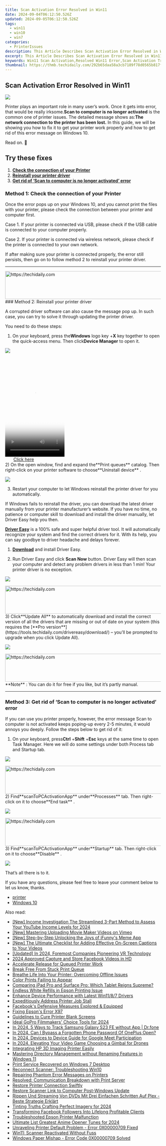 ```yaml
---
title: Scan Activation Error Resolved in Win11
date: 2024-09-04T06:12:50.526Z
updated: 2024-09-05T06:12:50.526Z
tags:
  - win11
  - win10
  - win7
categories:
  - PrinterIssues
description: This Article Describes Scan Activation Error Resolved in Win11
excerpt: This Article Describes Scan Activation Error Resolved in Win11
keywords: Win11 Scan Activation,Resolved Win11 Error,Scan Activation Troubleshooting,Win11 Update Fixes,Error Resolution for Win11 Users,Scan Errors on Windows 11,Fix Win11 Scan Activation
thumbnail: https://thmb.techidaily.com/292b65daa58a3cb7189f78d0565b817f09110724b35903d3b3e9b8eb64f84eb9.jpg
---
```


## Scan Activation Error Resolved in Win11

![](https://images.drivereasy.com/wp-content/uploads/2017/07/img_597ed5f1a83a3.png)

 Printer plays an important role in many user’s work. Once it gets into error, that would be really irksome.**Scan to computer is no longer activated** is the common one of printer issues. The detailed message shows as:**The network connection to the printer has been lost.** In this guide, we will be showing you how to fix it to get your printer work properly and how to get rid of this error message on Windows 10.

Read on. 🙂

## Try these fixes

1. [**Check the connection of your Printer**](#m1)
2. [**Reinstall your printer driver**](#m2)
3. [**Get rid of ‘Scan to computer is no longer activated’ error**](#m3)

### Method 1: Check the connection of your Printer

 Once the error pops up on your Windows 10, and you cannot print the files with your printer, please check the connection between your printer and computer first.

 Case 1\. If your printer is connected via USB, please check if the USB cable is connected to your computer properly.

 Case 2\. If your printer is connected via wireless network, please check if the printer is connected to your own network.

 If after making sure your printer is connected properly, the error still persists, then go on to follow method 2 to reinstall your printer driver.

---

<!-- affiliate ads begin -->
<a href="https://appsumo.8odi.net/c/5597632/2049370/7443" target="_top" id="2049370">
  <img src="//a.impactradius-go.com/display-ad/7443-2049370" border="0" alt="https://techidaily.com" width="728" height="90"/>
</a>
<img height="0" width="0" src="https://appsumo.8odi.net/i/5597632/2049370/7443" style="position:absolute;visibility:hidden;" border="0" />
<!-- affiliate ads end -->
### Method 2: Reinstall your printer driver

 A corrupted driver software can also cause the message pop up. In such case, you can try to solve it through updating the printer driver.

You need to do these steps:

 1) On your keyboard, press the**Windows** logo key +**X** key together to open the quick-access menu. Then click**Device Manager** to open it.

![](https://images.drivereasy.com/wp-content/uploads/2017/07/img_597ecf305cb04.png)

<!-- affiliate ads begin -->
<span id="1702748">
					<video width="192" height="320" style="cursor:pointer"
           poster="//a.impactradius-go.com/display-clicktoplayimage/1702748.png"
           onclick="if(!this.playClicked){this.play();this.setAttribute('controls',true);this.playClicked=true;}">
	   <source src="//a.impactradius-go.com/display-ad/18544-1702748">
	   <img src="//a.impactradius-go.com/display-clicktoplayimage/1702748.png" style="border: none; height: 100%; width: 100%; object-fit: contain">
	</video>
	<div style="width:120px;text-align:center"><a href="javascript:window.open(decodeURIComponent('https%3A%2F%2Ftwopages.pxf.io%2Fc%2F5597632%2F1702748%2F18544'), '_blank');void(0);">Click here</a></div>
</span>
<img height="0" width="0" src="https://imp.pxf.io/i/5597632/1702748/18544" style="position:absolute;visibility:hidden;" border="0" />
<!-- affiliate ads end -->
 2) On the open window, find and expand the**Print queues** catalog. Then right-click on your printer software to choose**Uninstall device** .

![](https://images.drivereasy.com/wp-content/uploads/2017/07/img_597ecf9b29be7.jpg)

 3) Restart your computer to let Windows reinstall the printer driver for you automatically.

 If Windows fails to reinstall the driver, you can download the latest driver manually from your printer manufacturer’s website. If you have no time, no patience or computer skill to download and install the driver manually, let Driver Easy help you then.

**[Driver Easy](https://tools.techidaily.com/drivereasy/download/)**  is a 100% safe and super helpful driver tool. It will automatically recognize your system and find the correct drivers for it. With its help, you can say goodbye to driver headache and delays forever.

 1) **[Download](https://tools.techidaily.com/drivereasy/download/)**  and install Driver Easy.

 2) Run Driver Easy and click **Scan Now**   button. Driver Easy will then scan your computer and detect any problem drivers in less than 1 min! Your printer driver is no exception.

![](https://images.drivereasy.com/wp-content/uploads/2017/07/img_597af8932fbfe.jpg)

<!-- affiliate ads begin -->
<a href="https://appsumo.8odi.net/c/5597632/2043594/7443" target="_top" id="2043594">
  <img src="//a.impactradius-go.com/display-ad/7443-2043594" border="0" alt="https://techidaily.com" width="728" height="90"/>
</a>
<img height="0" width="0" src="https://appsumo.8odi.net/i/5597632/2043594/7443" style="position:absolute;visibility:hidden;" border="0" />
<!-- affiliate ads end -->
 3) Click**Update All** to automatically download and install the correct version of all the drivers that are missing or out of date on your system (this requires the [**Pro version**](https://tools.techidaily.com/drivereasy/download/) – you’ll be prompted to upgrade when you click Update All).

![](https://images.drivereasy.com/wp-content/uploads/2017/07/img_5976a910cca49.jpg)

<!-- affiliate ads begin -->
<a href="https://aligracehair.sjv.io/c/5597632/1896560/19272" target="_top" id="1896560">
  <img src="//a.impactradius-go.com/display-ad/19272-1896560" border="0" alt="https://techidaily.com" width="728" height="90"/>
</a>
<img height="0" width="0" src="https://aligracehair.sjv.io/i/5597632/1896560/19272" style="position:absolute;visibility:hidden;" border="0" />
<!-- affiliate ads end -->
**Note** : You can do it for free if you like, but it’s partly manual.

---

### Method 3: Get rid of ‘Scan to computer is no longer activated’ error

 If you can use you printer properly, however, the error message Scan to computer is not activated keeps poping-up every 2-5 minutes, it would annoys you deeply. Follow the steps below to get rid of it:  

 1) On your keyboard, press**Ctrl** +**Shift** +**Esc** keys at the same time to open Task Manager. Here we will do some settings under both Process tab and Startup tab.

![](https://images.drivereasy.com/wp-content/uploads/2017/07/img_597ee238c2f07.png)

<!-- affiliate ads begin -->
<a href="https://electronicx.pxf.io/c/5597632/1167086/14483" target="_top" id="1167086">
  <img src="//a.impactradius-go.com/display-ad/14483-1167086" border="0" alt="https://techidaily.com" width="728" height="90"/>
</a>
<img height="0" width="0" src="https://electronicx.pxf.io/i/5597632/1167086/14483" style="position:absolute;visibility:hidden;" border="0" />
<!-- affiliate ads end -->
 2) Find**scanToPCActivationApp** under**Processes** tab. Then right-click on it to choose**End task** .

![](https://images.drivereasy.com/wp-content/uploads/2017/07/img_597ee29de8213.png)

<!-- affiliate ads begin -->
<a href="https://laganoo.pxf.io/c/5597632/1528696/16446" target="_top" id="1528696">
  <img src="//a.impactradius-go.com/display-ad/16446-1528696" border="0" alt="https://techidaily.com" width="728" height="90"/>
</a>
<img height="0" width="0" src="https://laganoo.pxf.io/i/5597632/1528696/16446" style="position:absolute;visibility:hidden;" border="0" />
<!-- affiliate ads end -->
 3) Find**scanToPCActivationApp** under**Startup** tab. Then right-click on it to choose**Disable** .

![](https://images.drivereasy.com/wp-content/uploads/2017/07/img_597ee2dfcd442.png)

That’s all there is to it.

 If you have any questions, please feel free to leave your comment below to let us know, thanks.

* [printer](https://tools.techidaily.com/drivereasy/download/)
* [Windows 10](https://tools.techidaily.com/drivereasy/download/)

<ins class="adsbygoogle"
     style="display:block"
     data-ad-format="autorelaxed"
     data-ad-client="ca-pub-7571918770474297"
     data-ad-slot="1223367746"></ins>



<ins class="adsbygoogle"
     style="display:block"
     data-ad-client="ca-pub-7571918770474297"
     data-ad-slot="8358498916"
     data-ad-format="auto"
     data-full-width-responsive="true"></ins>





<span class="atpl-alsoreadstyle">Also read:</span>
<div><ul>
<li><a href="https://youtube-lab.techidaily.com/ncome-investigation-the-streamlined-3-part-method-to-assess-your-youtube-income-levels-for-2024/"><u>[New] Income Investigation  The Streamlined 3-Part Method to Assess Your YouTube Income Levels for 2024</u></a></li>
<li><a href="https://vimeo-videos.techidaily.com/new-mastering-uploading-movie-maker-videos-on-vimeo/"><u>[New] Mastering  Uploading Movie Maker Videos on Vimeo</u></a></li>
<li><a href="https://extra-skills.techidaily.com/new-step-by-step-unlocking-the-joys-of-ifunnys-meme-app/"><u>[New] Step-by-Step  Unlocking the Joys of iFunny's Meme App</u></a></li>
<li><a href="https://facebook-record-videos.techidaily.com/new-the-ultimate-checklist-for-adding-effective-on-screen-captions-to-your-videos/"><u>[New] The Ultimate Checklist for Adding Effective On-Screen Captions to Your Videos</u></a></li>
<li><a href="https://fox-glue.techidaily.com/updated-in-2024-foremost-companies-pioneering-vr-technology/"><u>[Updated] In 2024, Foremost Companies Pioneering VR Technology</u></a></li>
<li><a href="https://facebook-videos.techidaily.com/2024-approved-capture-and-store-facebook-videos-in-hd/"><u>2024 Approved  Capture and Store Facebook Videos in HD</u></a></li>
<li><a href="https://printer-issues.techidaily.com/accelerate-release-for-queued-printer-work/"><u>Accelerate Release for Queued Printer Work</u></a></li>
<li><a href="https://printer-issues.techidaily.com/break-free-from-stuck-print-queue/"><u>Break Free From Stuck Print Queue</u></a></li>
<li><a href="https://printer-issues.techidaily.com/breathe-life-into-your-printer-overcoming-offline-issues/"><u>Breathe Life Into Your Printer: Overcoming Offline Issues</u></a></li>
<li><a href="https://printer-issues.techidaily.com/color-prints-failing-to-appear/"><u>Color Prints Failing to Appear</u></a></li>
<li><a href="https://buynow-marvelous.techidaily.com/comparing-ipad-pro-and-surface-pro-which-tablet-reigns-supreme/"><u>Comparing iPad Pro and Surface Pro: Which Tablet Reigns Supreme?</u></a></li>
<li><a href="https://printer-issues.techidaily.com/endless-white-refills-in-epson-printing-issue/"><u>Endless White Refills in Epson Printing Issue</u></a></li>
<li><a href="https://printer-issues.techidaily.com/enhance-device-performance-with-latest-win1187-drivers/"><u>Enhance Device Performance with Latest Win11/8/7 Drivers</u></a></li>
<li><a href="https://printer-issues.techidaily.com/expeditiously-address-printer-job-stall/"><u>Expeditiously Address Printer Job Stall</u></a></li>
<li><a href="https://facebook.techidaily.com/facebooks-defensive-measures-explored-and-equipped/"><u>Facebook's Defensive Measures Explored & Equipped</u></a></li>
<li><a href="https://printer-issues.techidaily.com/fixing-epsons-error-x97/"><u>Fixing Epson's Error X97</u></a></li>
<li><a href="https://printer-issues.techidaily.com/guidelines-to-cure-printer-blank-screens/"><u>Guidelines to Cure Printer Blank Screens</u></a></li>
<li><a href="https://fox-blue.techidaily.com/ideal-gopro-filmmakers-choice-tools-for-2024/"><u>Ideal GoPro Filmmakers' Choice Tools for 2024</u></a></li>
<li><a href="https://android-location-track.techidaily.com/in-2024-5-ways-to-track-samsung-galaxy-s23-fe-without-app-drfone-by-drfone-virtual-android/"><u>In 2024, 5 Ways to Track Samsung Galaxy S23 FE without App | Dr.fone</u></a></li>
<li><a href="https://easy-unlock-android.techidaily.com/in-2024-can-i-bypass-a-forgotten-phone-password-of-oneplus-open-by-drfone-android/"><u>In 2024, Can I Bypass a Forgotten Phone Password Of OnePlus Open?</u></a></li>
<li><a href="https://screen-capture.techidaily.com/in-2024-devices-to-device-guide-for-google-meet-participation/"><u>In 2024, Devices to Device Guide for Google Meet Participation</u></a></li>
<li><a href="https://fox-links.techidaily.com/in-2024-elevating-your-video-game-choosing-a-gimbal-for-drones/"><u>In 2024, Elevating Your Video Game  Choosing a Gimbal for Drones</u></a></li>
<li><a href="https://printer-issues.techidaily.com/integrating-hp-3d-imaging-printer-easily/"><u>Integrating HP 3D Imaging Printer Easily</u></a></li>
<li><a href="https://win11-tips.techidaily.com/mastering-directory-management-without-renaming-features-in-windows-11/"><u>Mastering Directory Management without Renaming Features in Windows 11</u></a></li>
<li><a href="https://printer-issues.techidaily.com/print-service-recovered-on-windows-7-desktop/"><u>Print Service Recovered on Windows 7 Desktop</u></a></li>
<li><a href="https://printer-issues.techidaily.com/reconnect-scanner-troubleshooting-win10/"><u>Reconnect Scanner: Troubleshooting Win10</u></a></li>
<li><a href="https://printer-issues.techidaily.com/repairing-phantom-error-messages-on-printers/"><u>Repairing Phantom Error Messages on Printers</u></a></li>
<li><a href="https://printer-issues.techidaily.com/resolved-communication-breakdown-with-print-server/"><u>Resolved: Communication Breakdown with Print Server</u></a></li>
<li><a href="https://printer-issues.techidaily.com/restore-printer-connection-swiftly/"><u>Restore Printer Connection Swiftly</u></a></li>
<li><a href="https://printer-issues.techidaily.com/restore-scanner-link-to-computer-post-windows-update/"><u>Restore Scanner Link to Computer Post-Windows Update</u></a></li>
<li><a href="https://discover-community.techidaily.com/rippen-und-streaming-von-dvds-mit-drei-einfachen-schritten-auf-plex-beste-strategie-erklart/"><u>Rippen Und Streaming Von DVDs Mit Drei Einfachen Schritten Auf Plex - Beste Strategie Erklärt</u></a></li>
<li><a href="https://some-skills.techidaily.com/tinting-truths-crafting-perfect-imagery-for-2024/"><u>Tinting Truths  Crafting Perfect Imagery for 2024</u></a></li>
<li><a href="https://facebook.techidaily.com/transforming-facebook-followers-into-lifelong-profitable-clients/"><u>Transforming Facebook Followers Into Lifelong Profitable Clients</u></a></li>
<li><a href="https://printer-issues.techidaily.com/troubleshooted-epson-printer-malfunction/"><u>Troubleshooted Epson Printer Malfunction</u></a></li>
<li><a href="https://some-skills.techidaily.com/ultimate-list-greatest-anime-opener-tunes-for-2024/"><u>Ultimate List  Greatest Anime Opener Tunes for 2024</u></a></li>
<li><a href="https://printer-issues.techidaily.com/unraveling-printer-default-problem-error-0x00000709-fixed/"><u>Unraveling Printer Default Problem - Error 0X00000709 Fixed</u></a></li>
<li><a href="https://printer-issues.techidaily.com/win11-scanner-reactivated-without-fuss/"><u>Win11: Scanner Reactivated Without Fuss</u></a></li>
<li><a href="https://printer-issues.techidaily.com/windows-paper-mishap-error-code-0x00000709-solved/"><u>Windows Paper Mishap - Error Code 0X00000709 Solved</u></a></li>
</ul></div>
